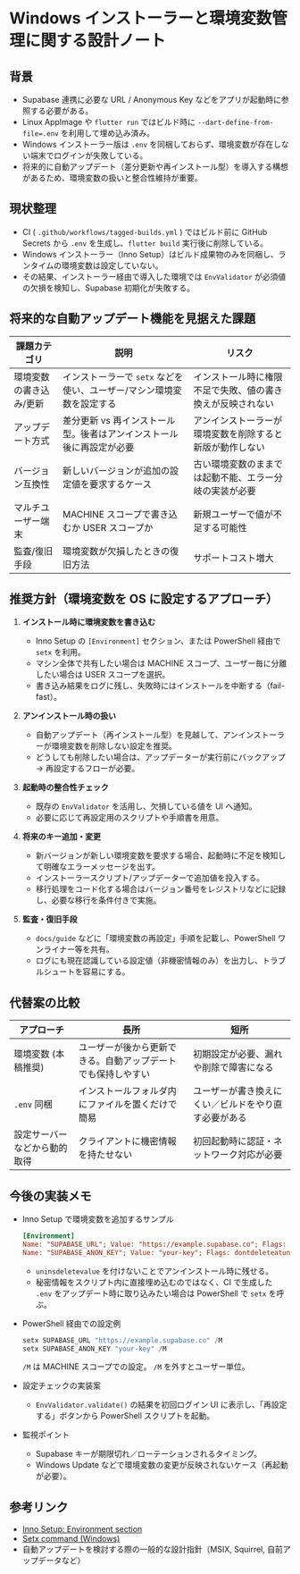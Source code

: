 # Windows インストーラーと環境変数管理に関する設計ノート

## 背景

- Supabase 連携に必要な URL / Anonymous Key などをアプリが起動時に参照する必要がある。
- Linux AppImage や `flutter run` ではビルド時に `--dart-define-from-file=.env` を利用して埋め込み済み。
- Windows インストーラー版は `.env` を同梱しておらず、環境変数が存在しない端末でログインが失敗している。
- 将来的に自動アップデート（差分更新や再インストール型）を導入する構想があるため、環境変数の扱いと整合性維持が重要。

## 現状整理

- CI ( `.github/workflows/tagged-builds.yml` ) ではビルド前に GitHub Secrets から `.env` を生成し、`flutter build` 実行後に削除している。
- Windows インストーラー（Inno Setup）はビルド成果物のみを同梱し、ランタイムの環境変数は設定していない。
- その結果、インストーラー経由で導入した環境では `EnvValidator` が必須値の欠損を検知し、Supabase 初期化が失敗する。

## 将来的な自動アップデート機能を見据えた課題

| 課題カテゴリ | 説明 | リスク |
| --- | --- | --- |
| 環境変数の書き込み/更新 | インストーラーで `setx` などを使い、ユーザー/マシン環境変数を設定する | インストール時に権限不足で失敗、値の書き換えが反映されない |
| アップデート方式 | 差分更新 vs 再インストール型。後者はアンインストール後に再設定が必要 | アンインストーラーが環境変数を削除すると新版が動作しない |
| バージョン互換性 | 新しいバージョンが追加の設定値を要求するケース | 古い環境変数のままでは起動不能、エラー分岐の実装が必要 |
| マルチユーザー端末 | MACHINE スコープで書き込むか USER スコープか | 新規ユーザーで値が不足する可能性 |
| 監査/復旧手段 | 環境変数が欠損したときの復旧方法 | サポートコスト増大 |

## 推奨方針（環境変数を OS に設定するアプローチ）

1. **インストール時に環境変数を書き込む**
   - Inno Setup の `[Environment]` セクション、または PowerShell 経由で `setx` を利用。
   - マシン全体で共有したい場合は MACHINE スコープ、ユーザー毎に分離したい場合は USER スコープを選択。
   - 書き込み結果をログに残し、失敗時にはインストールを中断する（fail-fast）。

2. **アンインストール時の扱い**
   - 自動アップデート（再インストール型）を見越して、アンインストーラーが環境変数を削除しない設定を推奨。
   - どうしても削除したい場合は、アップデーターが実行前にバックアップ → 再設定するフローが必要。

3. **起動時の整合性チェック**
   - 既存の `EnvValidator` を活用し、欠損している値を UI へ通知。
   - 必要に応じて再設定用のスクリプトや手順書を用意。

4. **将来のキー追加・変更**
   - 新バージョンが新しい環境変数を要求する場合、起動時に不足を検知して明確なエラーメッセージを出す。
   - インストーラースクリプト/アップデーターで追加値を投入する。
   - 移行処理をコード化する場合はバージョン番号をレジストリなどに記録し、必要な移行を条件付きで実施。

5. **監査・復旧手段**
   - `docs/guide` などに「環境変数の再設定」手順を記載し、PowerShell ワンライナー等を共有。
   - ログにも現在認識している設定値（非機密情報のみ）を出力し、トラブルシュートを容易にする。

## 代替案の比較

| アプローチ | 長所 | 短所 |
| --- | --- | --- |
| 環境変数 (本稿推奨) | ユーザーが後から更新できる。自動アップデートでも保持しやすい | 初期設定が必要、漏れや削除で障害になる |
| `.env` 同梱 | インストールフォルダ内にファイルを置くだけで簡易 | ユーザーが書き換えにくい／ビルドをやり直す必要がある |
| 設定サーバーなどから動的取得 | クライアントに機密情報を持たせない | 初回起動時に認証・ネットワーク対応が必要 |

## 今後の実装メモ

- Inno Setup で環境変数を追加するサンプル
  ```ini
  [Environment]
  Name: "SUPABASE_URL"; Value: "https://example.supabase.co"; Flags: uninsdeletevalue
  Name: "SUPABASE_ANON_KEY"; Value: "your-key"; Flags: dontdeleteatuninstall
  ```
  - `uninsdeletevalue` を付けないことでアンインストール時に残せる。
  - 秘密情報をスクリプト内に直接埋め込むのではなく、CI で生成した `.env` をアップデート時に取り込みたい場合は PowerShell で `setx` を呼ぶ。

- PowerShell 経由での設定例
  ```powershell
  setx SUPABASE_URL "https://example.supabase.co" /M
  setx SUPABASE_ANON_KEY "your-key" /M
  ```
  `/M` は MACHINE スコープでの設定。 `/M` を外すとユーザー単位。

- 設定チェックの実装案
  - `EnvValidator.validate()` の結果を初回ログイン UI に表示し、「再設定する」ボタンから PowerShell スクリプトを起動。

- 監視ポイント
  - Supabase キーが期限切れ／ローテーションされるタイミング。
  - Windows Update などで環境変数の変更が反映されないケース（再起動が必要）。

## 参考リンク

- [Inno Setup: Environment section](https://jrsoftware.org/ishelp/index.php?topic=scriptsectionsenvironment)
- [Setx command (Windows)](https://learn.microsoft.com/windows-server/administration/windows-commands/setx)
- 自動アップデートを検討する際の一般的な設計指針（MSIX, Squirrel, 自前アップデータなど）
